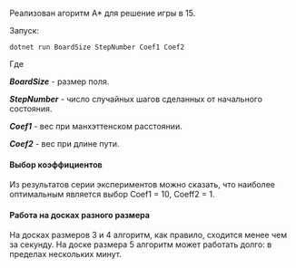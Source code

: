 Реализован агоритм A* для решение игры в 15. 

Запуск:
```
dotnet run BoardSize StepNumber Coef1 Coef2
```
Где 

***BoardSize*** - размер поля. 

***StepNumber*** - число случайных шагов сделанных от начального состояния.

***Coef1*** - вес при манхэттенском расстоянии.

***Coef2*** - вес при длине пути.

#### Выбор коэффициентов
Из результатов серии экспериментов можно сказать, что наиболее оптимальным является выбор Coef1 = 10, Coeff2 = 1. 

#### Работа на досках разного размера
На досках размеров 3 и 4 алгоритм, как правило, сходится менее чем за секунду. На доске размера 5 алгоритм может работать долго: в пределах нескольких минут.   
